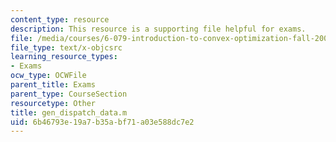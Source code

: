 ```yaml
---
content_type: resource
description: This resource is a supporting file helpful for exams.
file: /media/courses/6-079-introduction-to-convex-optimization-fall-2009/6b46793e19a7b35abf71a03e588dc7e2_gen_dispatch_data.m
file_type: text/x-objcsrc
learning_resource_types:
- Exams
ocw_type: OCWFile
parent_title: Exams
parent_type: CourseSection
resourcetype: Other
title: gen_dispatch_data.m
uid: 6b46793e-19a7-b35a-bf71-a03e588dc7e2
---
```

